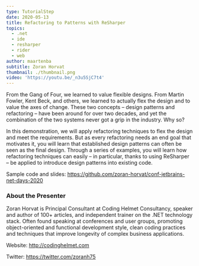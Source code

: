 ```yaml
---
type: TutorialStep
date: 2020-05-13
title: Refactoring to Patterns with ReSharper
topics:
  - .net
  - ide
  - resharper
  - rider
  - web
author: maartenba
subtitle: Zoran Horvat
thumbnail: ./thumbnail.png
video: 'https://youtu.be/_n3u5SjC7t4'
---
```


From the Gang of Four, we learned to value flexible designs. From Martin Fowler, Kent Beck, and others, we learned to actually flex the design and to value the axes of change. These two concepts – design patterns and refactoring – have been around for over two decades, and yet the combination of the two systems never got a grip in the industry. Why so? 

In this demonstration, we will apply refactoring techniques to flex the design and meet the requirements. But as every refactoring needs an end goal that motivates it, you will learn that established design patterns can often be seen as the final design. Through a series of examples, you will learn how refactoring techniques can easily – in particular, thanks to using ReSharper – be applied to introduce design patterns into existing code. 

Sample code and slides: https://github.com/zoran-horvat/conf-jetbrains-net-days-2020

### About the Presenter

Zoran Horvat is Principal Consultant at Coding Helmet Consultancy, speaker and author of 100+ articles, and independent trainer on the .NET technology stack. Often found speaking at conferences and user groups, promoting object-oriented and functional development style, clean coding practices and techniques that improve longevity of complex business applications.

Website: http://codinghelmet.com

Twitter: https://twitter.com/zoranh75
